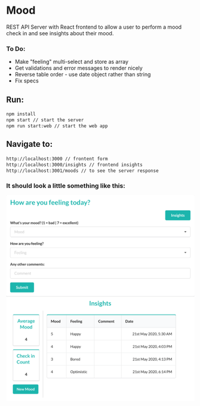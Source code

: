# Mood

REST API Server with React frontend to allow a user to perform a mood check in and see insights about their mood.

### To Do:

- Make "feeling" multi-select and store as array
- Get validations and error messages to render nicely
- Reverse table order - use date object rather than string
- Fix specs

## Run:

```
npm install
npm start // start the server
npm run start:web // start the web app
```

## Navigate to:

```
http://localhost:3000 // frontent form
http://localhost:3000/insights // frontend insights
http://localhost:3001/moods // to see the server response
```

### It should look a little something like this:

![Screenshot Mood](images/screenshot_mood.png)
![Screenshot Insights](images/screenshot_insights.png)
